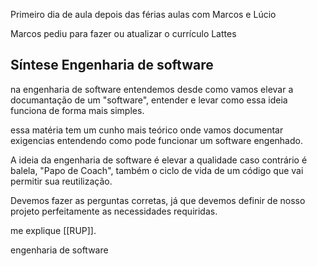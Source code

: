 Primeiro dia de aula depois das férias aulas com Marcos e Lúcio 

Marcos pediu para fazer ou atualizar o currículo Lattes 

## Síntese Engenharia de software

na engenharia de software entendemos desde como vamos elevar a documantação de um "software", entender e levar como essa ideia funciona de forma mais simples.

essa matéria tem um cunho mais teórico onde vamos documentar exigencias entendendo como pode funcionar um software engenhado.

A ideia da engenharia de software é elevar a qualidade  caso contrário é balela,
"Papo de Coach", também o ciclo de vida de um código que vai permitir sua reutilização.

Devemos fazer as perguntas corretas, já que devemos definir de nosso projeto perfeitamente as necessidades requiridas.

me explique [[RUP]].

engenharia de software
